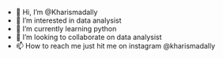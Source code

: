 - 👋 Hi, I’m @Kharismadally
- 👀 I’m interested in data analysist
- 🌱 I’m currently learning python
- 💞️ I’m looking to collaborate on data analysist
- 📫 How to reach me just hit me on instagram @kharismadally

<!---
Kharismadally/Kharismadally is a ✨ special ✨ repository because its `README.md` (this file) appears on your GitHub profile.
You can click the Preview link to take a look at your changes.
--->
